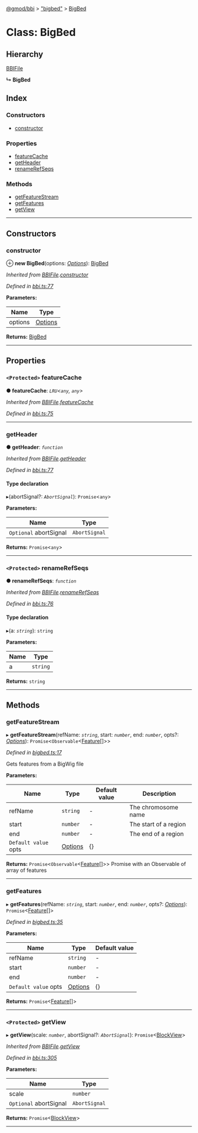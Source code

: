 [@gmod/bbi](../README.md) > ["bigbed"](../modules/_bigbed_.md) > [BigBed](../classes/_bigbed_.bigbed.md)

# Class: BigBed

## Hierarchy

 [BBIFile](_bbi_.bbifile.md)

**↳ BigBed**

## Index

### Constructors

* [constructor](_bigbed_.bigbed.md#constructor)

### Properties

* [featureCache](_bigbed_.bigbed.md#featurecache)
* [getHeader](_bigbed_.bigbed.md#getheader)
* [renameRefSeqs](_bigbed_.bigbed.md#renamerefseqs)

### Methods

* [getFeatureStream](_bigbed_.bigbed.md#getfeaturestream)
* [getFeatures](_bigbed_.bigbed.md#getfeatures)
* [getView](_bigbed_.bigbed.md#getview)

---

## Constructors

<a id="constructor"></a>

###  constructor

⊕ **new BigBed**(options: *[Options](../interfaces/_bbi_.options.md)*): [BigBed](_bigbed_.bigbed.md)

*Inherited from [BBIFile](_bbi_.bbifile.md).[constructor](_bbi_.bbifile.md#constructor)*

*Defined in [bbi.ts:77](https://github.com/gmod/bbi-js/blob/27f8971/src/bbi.ts#L77)*

**Parameters:**

| Name | Type |
| ------ | ------ |
| options | [Options](../interfaces/_bbi_.options.md) |

**Returns:** [BigBed](_bigbed_.bigbed.md)

___

## Properties

<a id="featurecache"></a>

### `<Protected>` featureCache

**● featureCache**: *`LRU`<`any`, `any`>*

*Inherited from [BBIFile](_bbi_.bbifile.md).[featureCache](_bbi_.bbifile.md#featurecache)*

*Defined in [bbi.ts:75](https://github.com/gmod/bbi-js/blob/27f8971/src/bbi.ts#L75)*

___
<a id="getheader"></a>

###  getHeader

**● getHeader**: *`function`*

*Inherited from [BBIFile](_bbi_.bbifile.md).[getHeader](_bbi_.bbifile.md#getheader)*

*Defined in [bbi.ts:77](https://github.com/gmod/bbi-js/blob/27f8971/src/bbi.ts#L77)*

#### Type declaration
▸(abortSignal?: *`AbortSignal`*): `Promise`<`any`>

**Parameters:**

| Name | Type |
| ------ | ------ |
| `Optional` abortSignal | `AbortSignal` |

**Returns:** `Promise`<`any`>

___
<a id="renamerefseqs"></a>

### `<Protected>` renameRefSeqs

**● renameRefSeqs**: *`function`*

*Inherited from [BBIFile](_bbi_.bbifile.md).[renameRefSeqs](_bbi_.bbifile.md#renamerefseqs)*

*Defined in [bbi.ts:76](https://github.com/gmod/bbi-js/blob/27f8971/src/bbi.ts#L76)*

#### Type declaration
▸(a: *`string`*): `string`

**Parameters:**

| Name | Type |
| ------ | ------ |
| a | `string` |

**Returns:** `string`

___

## Methods

<a id="getfeaturestream"></a>

###  getFeatureStream

▸ **getFeatureStream**(refName: *`string`*, start: *`number`*, end: *`number`*, opts?: *[Options](../interfaces/_bigbed_.options.md)*): `Promise`<`Observable`<[Feature](../interfaces/_feature_.feature.md)[]>>

*Defined in [bigbed.ts:17](https://github.com/gmod/bbi-js/blob/27f8971/src/bigbed.ts#L17)*

Gets features from a BigWig file

**Parameters:**

| Name | Type | Default value | Description |
| ------ | ------ | ------ | ------ |
| refName | `string` | - |  The chromosome name |
| start | `number` | - |  The start of a region |
| end | `number` | - |  The end of a region |
| `Default value` opts | [Options](../interfaces/_bigbed_.options.md) |  {} |

**Returns:** `Promise`<`Observable`<[Feature](../interfaces/_feature_.feature.md)[]>>
Promise with an Observable of array of features

___
<a id="getfeatures"></a>

###  getFeatures

▸ **getFeatures**(refName: *`string`*, start: *`number`*, end: *`number`*, opts?: *[Options](../interfaces/_bigbed_.options.md)*): `Promise`<[Feature](../interfaces/_feature_.feature.md)[]>

*Defined in [bigbed.ts:35](https://github.com/gmod/bbi-js/blob/27f8971/src/bigbed.ts#L35)*

**Parameters:**

| Name | Type | Default value |
| ------ | ------ | ------ |
| refName | `string` | - |
| start | `number` | - |
| end | `number` | - |
| `Default value` opts | [Options](../interfaces/_bigbed_.options.md) |  {} |

**Returns:** `Promise`<[Feature](../interfaces/_feature_.feature.md)[]>

___
<a id="getview"></a>

### `<Protected>` getView

▸ **getView**(scale: *`number`*, abortSignal?: *`AbortSignal`*): `Promise`<[BlockView](_blockview_.blockview.md)>

*Inherited from [BBIFile](_bbi_.bbifile.md).[getView](_bbi_.bbifile.md#getview)*

*Defined in [bbi.ts:305](https://github.com/gmod/bbi-js/blob/27f8971/src/bbi.ts#L305)*

**Parameters:**

| Name | Type |
| ------ | ------ |
| scale | `number` |
| `Optional` abortSignal | `AbortSignal` |

**Returns:** `Promise`<[BlockView](_blockview_.blockview.md)>

___

